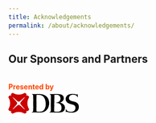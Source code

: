 ```yaml
---
title: Acknowledgements
permalink: /about/acknowledgements/
---
```


## Our Sponsors and Partners
<br>
<font color="orangered"><b>Presented by</b></font>
<br>
<a href="http://www.ura.gov.sg"> <img src="/images/DBS_logo_140x50-min.png"/></a>
<br>
